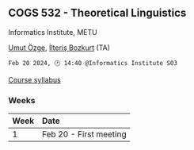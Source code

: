 ## COGS 532 - Theoretical Linguistics 
Informatics Institute, METU


[Umut Özge](mailto:umozge@metu.edu.tr), [İlteriş Bozkurt](mailto:ilte9605@gmail.com) (TA)


```
Feb 20 2024, 🕐 14:40 @Informatics Institute S03
```

[Course syllabus](resources/Syllabus.md)



###   Weeks
  

|Week| Date  |
:--- |:------|
|1   |Feb 20 - First meeting |
